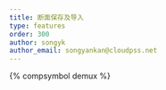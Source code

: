```yaml
---
title: 断面保存及导入
type: features
order: 300
author: songyk
author_email: songyankan@cloudpss.net
---
```

 

{% compsymbol demux %}